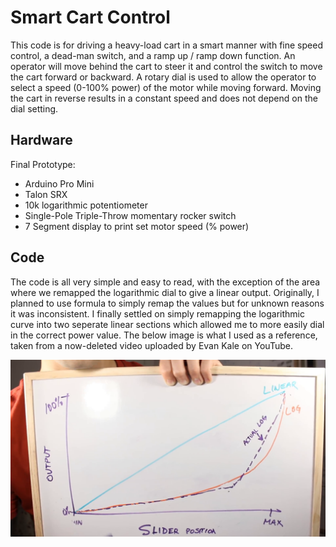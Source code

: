 # Smart Cart Control
This code is for driving a heavy-load cart in a smart manner with fine speed control, a dead-man switch, and a ramp up / ramp down function. An operator will move behind the cart to steer it and control the switch to move the cart forward or backward. A rotary dial is used to allow the operator to select a speed (0-100% power) of the motor while moving forward. Moving the cart in reverse results in a constant speed and does not depend on the dial setting.

## Hardware
Final Prototype:
- Arduino Pro Mini
- Talon SRX
- 10k logarithmic potentiometer
- Single-Pole Triple-Throw momentary rocker switch
- 7 Segment display to print set motor speed (% power)

## Code
The code is all very simple and easy to read, with the exception of the area where we remapped the logarithmic dial to give a linear output. Originally, I planned to use formula to simply remap the values but for unknown reasons it was inconsistent. I finally settled on simply remapping the logarithmic curve into two seperate linear sections which allowed me to more easily dial in the correct power value. The below image is what I used as a reference, taken from a now-deleted video uploaded by Evan Kale on YouTube.

![Evan Kale Diagram](https://raw.githubusercontent.com/nickdrones/Cart-Control/master/vlcsnap-2020-10-01-12h34m34s020.png)
